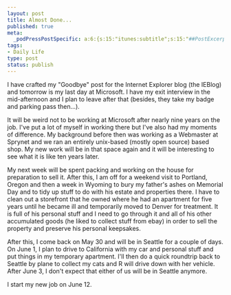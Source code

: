 ```yaml
--- 
layout: post
title: Almost Done...
published: true
meta: 
  _podPressPostSpecific: a:6:{s:15:"itunes:subtitle";s:15:"##PostExcerpt##";s:14:"itunes:summary";s:15:"##PostExcerpt##";s:15:"itunes:keywords";s:17:"##WordPressCats##";s:13:"itunes:author";s:10:"##Global##";s:15:"itunes:explicit";s:2:"No";s:12:"itunes:block";s:2:"No";}
tags: 
- Daily Life
type: post
status: publish
---
```

I have crafted my "Goodbye" post for the Internet Explorer blog (the IEBlog) and tomorrow is my last day at Microsoft. I have my exit interview in the mid-afternoon and I plan to leave after that (besides, they take my badge and parking pass then...).

It will be weird not to be working at Microsoft after nearly nine years on the job. I've put a lot of myself in working there but I've also had my moments of difference. My background before then was working as a Webmaster at Sprynet and we ran an entirely unix-based (mostly open source) based shop. My new work will be in that space again and it will be interesting to see what it is like ten years later.

My next week will be spent packing and working on the house for preparation to sell it. After this, I am off for a weekend visit to Portland, Oregon and then a week in Wyoming to bury my father's ashes on Memorial Day and to tidy up stuff to do with his estate and properties there. I have to clean out a storefront that he owned where he had an apartment for five years until he became ill and temporarily moved to Denver for treatment. It is full of his personal stuff and I need to go through it and all of his other accumulated goods (he liked to collect stuff from ebay) in order to sell the property and preserve his personal keepsakes.

After this, I come back on May 30 and will be in Seattle for a couple of days. On June 1, I plan to drive to California with my car and personal stuff and put things in my temporary apartment. I'll then do a quick roundtrip back to Seattle by plane to collect my cats and R will drive down with her vehicle. After June 3, I don't expect that either of us will be in Seattle anymore.

I start my new job on June 12.
